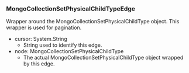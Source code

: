 ### MongoCollectionSetPhysicalChildTypeEdge
Wrapper around the MongoCollectionSetPhysicalChildType object. This wrapper is used for pagination.

- cursor: System.String
  - String used to identify this edge.
- node: MongoCollectionSetPhysicalChildType
  - The actual MongoCollectionSetPhysicalChildType object wrapped by this edge.
